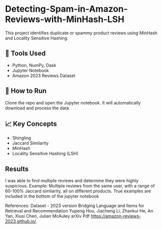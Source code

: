 # Detecting-Spam-in-Amazon-Reviews-with-MinHash-LSH


This project identifies duplicate or spammy product reviews using MinHash and Locality Sensitive Hashing.

## 🔧 Tools Used
- Python, NumPy, Dask
- Jupyter Notebook
- Amazon 2023 Reviews Dataset

## 🚀 How to Run
Clone the repo and open the Jupyter notebook. It will automatically download and process the data.

## 📈 Key Concepts
- Shingling
- Jaccard Similarity
- MinHash
- Locality Sensitive Hashing (LSH)

## Results
I was able to find multiple reviews and determine they were highly suspicious. 
Example: Multiple reviews from the same user, with a range of 60-100% Jaccard similarity, all on different products.
True examples are included in the bottom of the jupyter notebook

References:
Dataset - 2023 version
          Bridging Language and Items for Retrieval and Recommendation
          Yupeng Hou, Jiacheng Li, Zhankui He, An Yan, Xiusi Chen, Julian McAuley
          arXiv
          Pdf
          https://amazon-reviews-2023.github.io/.
          

